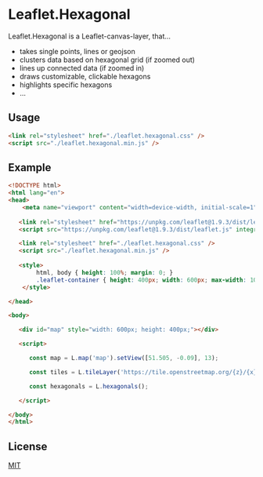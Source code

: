 # Leaflet.Hexagonal

Leaflet.Hexagonal is a Leaflet-canvas-layer, that...
- takes single points, lines or geojson
- clusters data based on hexagonal grid (if zoomed out)
- lines up connected data (if zoomed in)
- draws customizable, clickable hexagons
- highlights specific hexagons
- ...  


## Usage

```html
<link rel="stylesheet" href="./leaflet.hexagonal.css" />
<script src="./leaflet.hexagonal.min.js" />
```


## Example
```html
<!DOCTYPE html>
<html lang="en">
<head>
	<meta name="viewport" content="width=device-width, initial-scale=1">
   
   <link rel="stylesheet" href="https://unpkg.com/leaflet@1.9.3/dist/leaflet.css" integrity="sha256-kLaT2GOSpHechhsozzB+flnD+zUyjE2LlfWPgU04xyI=" crossorigin=""/>
   <script src="https://unpkg.com/leaflet@1.9.3/dist/leaflet.js" integrity="sha256-WBkoXOwTeyKclOHuWtc+i2uENFpDZ9YPdf5Hf+D7ewM=" crossorigin=""></script>

   <link rel="stylesheet" href="./leaflet.hexagonal.css" />
   <script src="./leaflet.hexagonal.min.js" />
	
   <style>
		html, body { height: 100%; margin: 0; }
		.leaflet-container { height: 400px; width: 600px; max-width: 100%; max-height: 100%; }
	</style>

</head>

<body>

   <div id="map" style="width: 600px; height: 400px;"></div>

   <script>

      const map = L.map('map').setView([51.505, -0.09], 13);

      const tiles = L.tileLayer('https://tile.openstreetmap.org/{z}/{x}/{y}.png', { maxZoom: 19, attribution: '&copy; <a href="http://www.openstreetmap.org/copyright">OpenStreetMap</a>' }).addTo(map);

      const hexagonals = L.hexagonals();	

   </script>

</body>
</html>
```



## License

[MIT](https://choosealicense.com/licenses/mit/)
